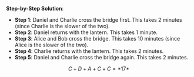 **Step-by-Step Solution**:
   - **Step 1**: Daniel and Charlie cross the bridge first. This takes 2 minutes (since Charlie is the slower of the two).
   - **Step 2**: Daniel returns with the lantern. This takes 1 minute.
   - **Step 3**: Alice and Bob cross the bridge. This takes 10 minutes (since Alice is the slower of the two).
   - **Step 4**: Charlie returns with the lantern. This takes 2 minutes.
   - **Step 5**: Daniel and Charlie cross the bridge again. This takes 2 minutes.

$$ C + D + A + C + C = *17* $$